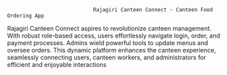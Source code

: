                                 Rajagiri Canteen Connect - Canteen Food Ordering App

Rajagiri Canteen Connect aspires to revolutionize canteen management. With robust role-based access, users effortlessly navigate login, order, and payment processes. Admins wield powerful tools to update menus and oversee orders. This dynamic platform enhances the canteen experience, seamlessly connecting users, canteen workers, and administrators for efficient and enjoyable interactions
